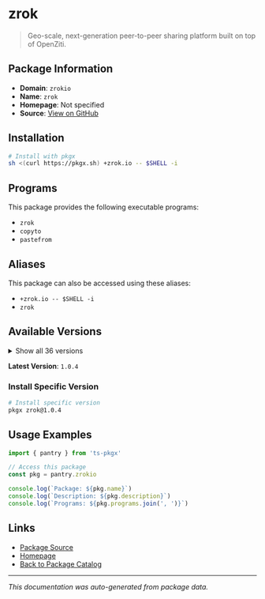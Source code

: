 # zrok

> Geo-scale, next-generation peer-to-peer sharing platform built on top of OpenZiti.

## Package Information

- **Domain**: `zrokio`
- **Name**: `zrok`
- **Homepage**: Not specified
- **Source**: [View on GitHub](https://github.com/pkgxdev/pantry/tree/main/projects/zrok.io/package.yml)

## Installation

```bash
# Install with pkgx
sh <(curl https://pkgx.sh) +zrok.io -- $SHELL -i
```

## Programs

This package provides the following executable programs:

- `zrok`
- `copyto`
- `pastefrom`

## Aliases

This package can also be accessed using these aliases:

- `+zrok.io -- $SHELL -i`
- `zrok`

## Available Versions

<details>
<summary>Show all 36 versions</summary>

- `1.0.4`, `1.0.3`, `1.0.2`, `1.0.1`, `1.0.0`
- `0.4.49`, `0.4.48`, `0.4.47`, `0.4.46`, `0.4.45`
- `0.4.44`, `0.4.42`, `0.4.41`, `0.4.40`, `0.4.39`
- `0.4.38`, `0.4.37`, `0.4.36`, `0.4.35`, `0.4.34`
- `0.4.33`, `0.4.32`, `0.4.31`, `0.4.30`, `0.4.29`
- `0.4.27`, `0.4.26`, `0.4.25`, `0.4.24`, `0.4.23`
- `0.4.22`, `0.4.20`, `0.4.19`, `0.4.18`, `0.4.17`
- `0.4.16`

</details>

**Latest Version**: `1.0.4`

### Install Specific Version

```bash
# Install specific version
pkgx zrok@1.0.4
```

## Usage Examples

```typescript
import { pantry } from 'ts-pkgx'

// Access this package
const pkg = pantry.zrokio

console.log(`Package: ${pkg.name}`)
console.log(`Description: ${pkg.description}`)
console.log(`Programs: ${pkg.programs.join(', ')}`)
```

## Links

- [Package Source](https://github.com/pkgxdev/pantry/tree/main/projects/zrok.io/package.yml)
- [Homepage](#)
- [Back to Package Catalog](../package-catalog.md)

---

*This documentation was auto-generated from package data.*
